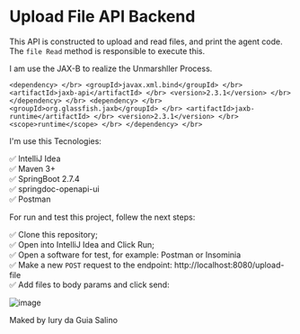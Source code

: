 # Upload File API Backend 

This API is constructed to upload and read files, and print the agent code. The `file Read` method is responsible to execute this. </br>

I am use the JAX-B to realize the Unmarshller Process. </br>

`
		<dependency> </br>
			<groupId>javax.xml.bind</groupId> </br>
			<artifactId>jaxb-api</artifactId> </br>
			<version>2.3.1</version> </br>
		</dependency> </br>
		<dependency> </br>
			<groupId>org.glassfish.jaxb</groupId> </br>
			<artifactId>jaxb-runtime</artifactId> </br>
			<version>2.3.1</version> </br>
			<scope>runtime</scope> </br>
		</dependency> </br>
`

I'm use this Tecnologies: </br>

✅ IntelliJ Idea </br>
✅ Maven 3+ </br>
✅ SpringBoot 2.7.4 </br>
✅ springdoc-openapi-ui </br>
✅ Postman </br>

For run and test this project, follew the next steps: </br>

✅ Clone this repository; </br>
✅ Open into IntelliJ Idea and Click Run; </br>
✅ Open a software for test, for example: Postman or Insominia </br>
✅ Make a new `POST` request to the endpoint:  http://localhost:8080/upload-file </br>
✅ Add files to body params and click send: </br>

![image](https://user-images.githubusercontent.com/4906986/197214895-548e0fdd-8c3a-437b-8f08-05396072bd96.png) </br>

Maked by Iury da Guia Salino
